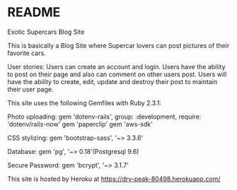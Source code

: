 # README

Exotic Supercars Blog Site

This is basically a Blog Site where Supercar lovers can post pictures of their favorite cars.

User stories:
Users can create an account and login.
Users have the ability to post on their page and also can comment on other users post.
Users will have the ability to create, edit, update and destroy their post to maintain their user page.


This site uses the following Gemfiles with Ruby 2.3.1:

Photo uploading:
gem 'dotenv-rails', group: :development, require: 'dotenv/rails-now'
gem 'paperclip'
gem 'aws-sdk'

CSS stylizing:
gem 'bootstrap-sass', '~> 3.3.6'

Database:
gem 'pg', '~> 0.18'(Postgresql 9.6)

Secure Password:
gem 'bcrypt', '~> 3.1.7'

This site is hosted by Heroku at https://dry-peak-80498.herokuapp.com/
